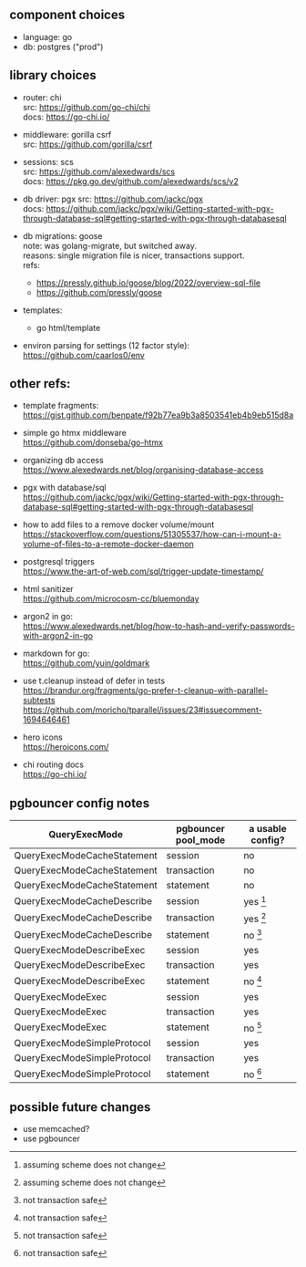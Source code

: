 ## component choices

*   language: go
*   db: postgres ("prod")

## library choices

*   router: chi  
    src: https://github.com/go-chi/chi  
    docs: https://go-chi.io/

*   middleware: gorilla csrf  
    src: https://github.com/gorilla/csrf

*   sessions: scs  
    src: https://github.com/alexedwards/scs  
    docs: https://pkg.go.dev/github.com/alexedwards/scs/v2

*   db driver: pgx
    src: https://github.com/jackc/pgx  
    docs: https://github.com/jackc/pgx/wiki/Getting-started-with-pgx-through-database-sql#getting-started-with-pgx-through-databasesql

*   db migrations: goose  
    note: was golang-migrate, but switched away.  
    reasons: single migration file is nicer, transactions support.  
    refs:
    *   https://pressly.github.io/goose/blog/2022/overview-sql-file  
    *   https://github.com/pressly/goose  

*   templates:
    * go html/template

*   environ parsing for settings (12 factor style):  
    https://github.com/caarlos0/env
    
## other refs:

*   template fragments:  
    https://gist.github.com/benpate/f92b77ea9b3a8503541eb4b9eb515d8a

*   simple go htmx middleware  
    https://github.com/donseba/go-htmx

*   organizing db access  
    https://www.alexedwards.net/blog/organising-database-access

*   pgx with database/sql  
    https://github.com/jackc/pgx/wiki/Getting-started-with-pgx-through-database-sql#getting-started-with-pgx-through-databasesql

*   how to add files to a remove docker volume/mount  
    https://stackoverflow.com/questions/51305537/how-can-i-mount-a-volume-of-files-to-a-remote-docker-daemon

*   postgresql triggers  
    https://www.the-art-of-web.com/sql/trigger-update-timestamp/

*   html sanitizer  
    https://github.com/microcosm-cc/bluemonday

*   argon2 in go:  
    https://www.alexedwards.net/blog/how-to-hash-and-verify-passwords-with-argon2-in-go

*   markdown for go:  
    https://github.com/yuin/goldmark

*   use t.cleanup instead of defer in tests  
    https://brandur.org/fragments/go-prefer-t-cleanup-with-parallel-subtests  
    https://github.com/moricho/tparallel/issues/23#issuecomment-1694646461

*   hero icons  
    https://heroicons.com/

*   chi routing docs  
    https://go-chi.io/

## pgbouncer config notes
| QueryExecMode                | pgbouncer pool_mode | a usable config? |
| ---------------------------- | ------------------- | ---------------- |
| QueryExecModeCacheStatement  | session             | no               |
| QueryExecModeCacheStatement  | transaction         | no               |
| QueryExecModeCacheStatement  | statement           | no               |
| QueryExecModeCacheDescribe   | session             | yes [^1]         |
| QueryExecModeCacheDescribe   | transaction         | yes [^1]         |
| QueryExecModeCacheDescribe   | statement           | no [^2]          |
| QueryExecModeDescribeExec    | session             | yes              |
| QueryExecModeDescribeExec    | transaction         | yes              |
| QueryExecModeDescribeExec    | statement           | no [^2]          |
| QueryExecModeExec            | session             | yes              |
| QueryExecModeExec            | transaction         | yes              |
| QueryExecModeExec            | statement           | no [^2]          |
| QueryExecModeSimpleProtocol  | session             | yes              |
| QueryExecModeSimpleProtocol  | transaction         | yes              |
| QueryExecModeSimpleProtocol  | statement           | no [^2]          |

[^1]: assuming scheme does not change
[^2]: not transaction safe

## possible future changes
*   use memcached?
*   use pgbouncer
